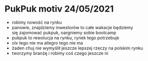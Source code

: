 # PukPuk motiv 24/05/2021

* robimy nowość na rynku
* panowie, znajdziemy inwestorów to całe wakacje będziemy się zajomować pukpuk, oargniemy sobie bootcamp
* pukpuk to rewolucja na rynku, rynek tego potrzebuje
* olx tego nie ma allegro tego nie ma
* żaden chuj nie wymyślił jeszcze lepszej rzeczy  na polskim rynku
* tworzymy branżę i robimy coś czego jeszcze ni

